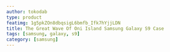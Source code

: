```yaml
---
author: tokodab
type: product
featimg: 1g5pkZOn8dbqsigL6bmfb_Ifk7hYjjLDN
title: The Great Wave Of Oni Island Samsung Galaxy S9 Case
tags: [samsung, galaxy, s9]
category: [samsung]
---
```

